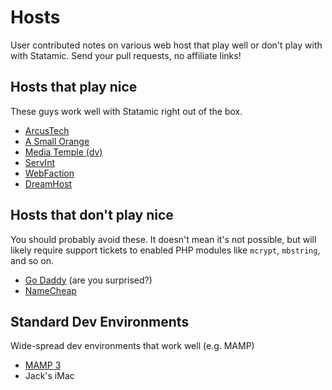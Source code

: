 # Hosts

User contributed notes on various web host that play well or don't play with with Statamic. Send your pull requests, no affiliate links!

## Hosts that play nice

These guys work well with Statamic right out of the box.

- [ArcusTech](http://arcustech.com)
- [A Small Orange](http://asmallorange.com)
- [Media Temple (dv)](http://mediatemple.net)
- [ServInt](https://www.servint.net/)
- [WebFaction](https://www.webfaction.com/)
- [DreamHost](https://www.dreamhost.com/)

## Hosts that don't play nice

You should probably avoid these. It doesn't mean it's not possible, but will likely require support tickets to enabled PHP modules like `mcrypt`, `mbstring`, and so on.

- [Go Daddy](http://godaddy.com) (are you surprised?)
- [NameCheap](http://namecheap.com)

## Standard Dev Environments

Wide-spread dev environments that work well (e.g. MAMP)

- [MAMP 3](http://www.mamp.info/en/)
- Jack's iMac
